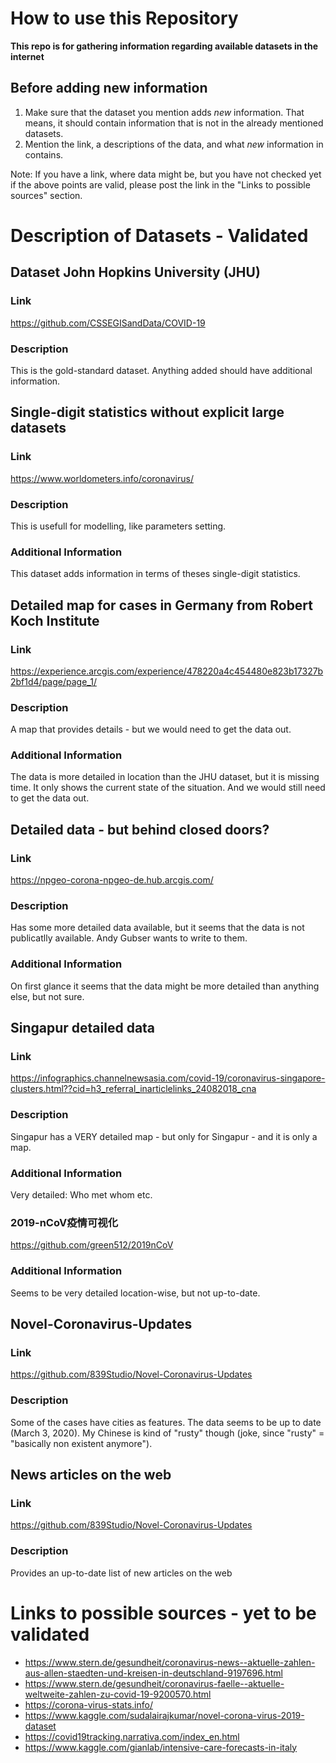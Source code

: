 # How to use this Repository

**This repo is for gathering information regarding available datasets in the internet**

## Before adding new information

1. Make sure that the dataset you mention adds *new* information. That means, it should contain information that is not in the already mentioned datasets.
2. Mention the link, a descriptions of the data, and what *new* information in contains.

Note: If you have a link, where data might be, but you have not checked yet if the above points are valid, please post the link in the "Links to possible sources" section.

# Description of Datasets - Validated

## Dataset John Hopkins University (JHU)

### Link

https://github.com/CSSEGISandData/COVID-19

### Description

This is the gold-standard dataset.
Anything added should have additional information.

## Single-digit statistics without explicit large datasets

### Link

https://www.worldometers.info/coronavirus/

### Description

This is usefull for modelling, like parameters setting.

### Additional Information

This dataset adds information in terms of theses single-digit statistics.

## Detailed map for cases in Germany from Robert Koch Institute

### Link

https://experience.arcgis.com/experience/478220a4c454480e823b17327b2bf1d4/page/page_1/

### Description

A map that provides details - but we would need to get the data out.

### Additional Information

The data is more detailed in location than the JHU dataset, but it is missing time.
It only shows the current state of the situation.
And we would still need to get the data out.

## Detailed data - but behind closed doors?

### Link

https://npgeo-corona-npgeo-de.hub.arcgis.com/

### Description

Has some more detailed data available, but it seems that the data is not publicatlly available.
Andy Gubser wants to write to them.

### Additional Information

On first glance it seems that the data might be more detailed than anything else, but not sure.

## Singapur detailed data

### Link

https://infographics.channelnewsasia.com/covid-19/coronavirus-singapore-clusters.html??cid=h3_referral_inarticlelinks_24082018_cna

### Description

Singapur has a VERY detailed map - but only for Singapur - and it is only a map.

### Additional Information

Very detailed: Who met whom etc.

### 2019-nCoV疫情可视化

https://github.com/green512/2019nCoV

### Additional Information

Seems to be very detailed location-wise, but not up-to-date.

## Novel-Coronavirus-Updates

### Link

https://github.com/839Studio/Novel-Coronavirus-Updates

### Description

Some of the cases have cities as features. The data seems to be up to date (March 3, 2020).
My Chinese is kind of "rusty" though (joke, since "rusty" = "basically non existent anymore").

## News articles on the web

### Link

https://github.com/839Studio/Novel-Coronavirus-Updates

### Description

Provides an up-to-date list of new articles on the web

# Links to possible sources - yet to be validated

- https://www.stern.de/gesundheit/coronavirus-news--aktuelle-zahlen-aus-allen-staedten-und-kreisen-in-deutschland-9197696.html
- https://www.stern.de/gesundheit/coronavirus-faelle--aktuelle-weltweite-zahlen-zu-covid-19-9200570.html
- https://corona-virus-stats.info/
- https://www.kaggle.com/sudalairajkumar/novel-corona-virus-2019-dataset
- https://covid19tracking.narrativa.com/index_en.html
- https://www.kaggle.com/gianlab/intensive-care-forecasts-in-italy
